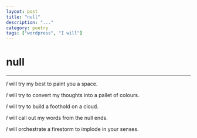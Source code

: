 ```yaml
---
layout: post
title: "null"
description: "..."
category: poetry
tags: ["wordpress", "I will"]
---
```


# null 
---
<!-- wp:paragraph -->
<p><em>I </em>will try my best to paint you a space.</p>
<!-- /wp:paragraph -->

<!-- wp:paragraph -->
<p><em>I</em> will try to convert my thoughts into a pallet of colours.</p>
<!-- /wp:paragraph -->

<!-- wp:paragraph -->
<p><em>I</em> will try to build a foothold on a cloud.</p>
<!-- /wp:paragraph -->

<!-- wp:paragraph -->
<p><em>I</em> will call out my words from the null ends.</p>
<!-- /wp:paragraph -->

<!-- wp:paragraph -->
<p><em>I</em> will orchestrate a firestorm to implode in your senses.</p>
<!-- /wp:paragraph -->